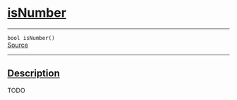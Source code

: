 
<h1 id="is-number">
 <a href="#/api/json/isNumber" class="anchor">
   <span>isNumber</span>
  </a>
</h1>

<div class="signature">
  <hr>

  
  <div class="definition-container">
    <div class="definition">
      <code><span class="token keyword">bool</span> isNumber()</code>
      <div class="flex-spacing"></div>
      <a href="https://github.com/libocca/occa/blob/1202d27b/include/occa/types/json.hpp#L438" target="_blank">Source</a>
    </div>
    
  </div>


  <hr>
</div>


<h2 id="description">
 <a href="#/api/json/isNumber?id=description" class="anchor">
   <span>Description</span>
  </a>
</h2>

TODO
